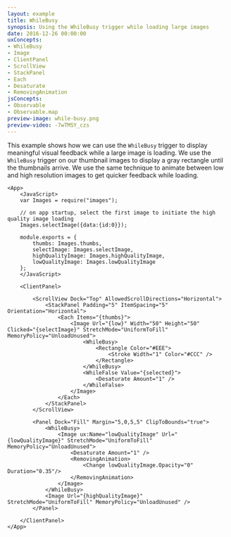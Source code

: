 ```yaml
---
layout: example
title: WhileBusy
synopsis: Using the WhileBusy trigger while loading large images
date: 2016-12-26 00:00:00
uxConcepts:
- WhileBusy
- Image
- ClientPanel
- ScrollView
- StackPanel
- Each
- Desaturate
- RemovingAnimation
jsConcepts:
- Observable
- Observable.map
preview-image: while-busy.png
preview-video: -7wTMSY_czs
---
```

This example shows how we can use the `WhileBusy` trigger to display meaningful visual feedback while a large image is loading. We use the `WhileBusy` trigger on our thumbnail images to display a gray rectangle until the thumbnails arrive. We use the same technique to animate between low and high resolution images to get quicker feedback while loading.

```
<App>
	<JavaScript>
	var Images = require("images");

	// on app startup, select the first image to initiate the high quality image loading
	Images.selectImage({data:{id:0}});

	module.exports = {
		thumbs: Images.thumbs,
		selectImage: Images.selectImage,
		highQualityImage: Images.highQualityImage,
		lowQualityImage: Images.lowQualityImage
	};
	</JavaScript>

	<ClientPanel>

		<ScrollView Dock="Top" AllowedScrollDirections="Horizontal">
			<StackPanel Padding="5" ItemSpacing="5" Orientation="Horizontal">
				<Each Items="{thumbs}">
					<Image Url="{low}" Width="50" Height="50" Clicked="{selectImage}" StretchMode="UniformToFill" MemoryPolicy="UnloadUnused">
						<WhileBusy>
							<Rectangle Color="#EEE">
								<Stroke Width="1" Color="#CCC" />
							</Rectangle>
						</WhileBusy>
						<WhileFalse Value="{selected}">
							<Desaturate Amount="1" />
						</WhileFalse>
					</Image>
				</Each>
			</StackPanel>
		</ScrollView>

		<Panel Dock="Fill" Margin="5,0,5,5" ClipToBounds="true">
			<WhileBusy>
				<Image ux:Name="lowQualityImage" Url="{lowQualityImage}" StretchMode="UniformToFill" MemoryPolicy="UnloadUnused">
					<Desaturate Amount="1" />
					<RemovingAnimation>
						<Change lowQualityImage.Opacity="0" Duration="0.35"/>
					</RemovingAnimation>
				</Image>
			</WhileBusy>
			<Image Url="{highQualityImage}" StretchMode="UniformToFill" MemoryPolicy="UnloadUnused" />
		</Panel>

	</ClientPanel>
</App>
```

